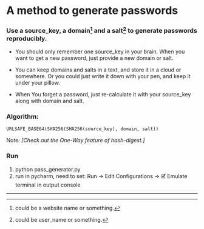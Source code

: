 # A method to generate passwords 

### Use a source_key, a domain[^1] and a salt[^2] to generate passwords reproducibly. 

- You should only remember one source_key in your brain. When you want to get a new password, just provide a new domain or salt.

- You can keep domains and salts in a text, and store it in a cloud or somewhere. Or you could just write it down with your pen, and keep it under your pillow.

- When You forget a password, just re-calculate it with your source_key along with domain and salt.

### Algorithm: 

```
URLSAFE_BASE64(SHA256(SHA256(source_key), domain, salt))
```

Note: *[Check out the One-Way feature of hash-digest.]*

### Run
1. python pass_generator.py
2. run in pycharm, need to set: Run -> Edit Configurations -> 🗹 Emulate terminal in output console

----

[^1]: could be a website name or something.  
[^2]: could be user_name or something.